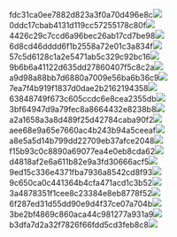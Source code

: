 fdc31ca0ee7882d823a3f0a70d496e8c<img  src="https://img.alicdn.com/bao/uploaded/i3/2639837995/TB2me9npIj_B1NjSZFHXXaDWpXa_!!2639837995.jpg_160x160.jpg">
0ddc17cbab4131d119cc57255178c80f<img  src="https://img.alicdn.com/bao/uploaded/i1/2639837995/O1CN0128vl0KHRyAexEmp_!!2639837995.jpg_160x160.jpg">
4426c29c7ccd6a96bec26ab17cd7be98<img  src="https://img.alicdn.com/bao/uploaded/i4/2639837995/O1CN0128vl03pVszyGMqJ_!!2639837995.jpg_160x160.jpg">
6d8cd46dddd6f1b2558a72e01c3a834f<img  src="https://img.alicdn.com/bao/uploaded/i2/2639837995/O1CN0128vl0Ih2dy6u3Fm_!!2639837995.jpg_160x160.jpg">
57c5d6128c1a2e5471ab5c329c92bc16<img  src="https://img.alicdn.com/bao/uploaded/i3/2639837995/O1CN0128vl0EHQKbxN3lK_!!2639837995.jpg_160x160.jpg">
9b6b6a41122d635dd27860407f5c8c2a<img  src="https://img.alicdn.com/bao/uploaded/i4/2639837995/O1CN0128vl0WN9kjPa3ZD_!!2639837995.jpg_160x160.jpg">
a9d98a88bb7d6880a7009e56ba6b36c9<img  src="https://img.alicdn.com/bao/uploaded/i2/2639837995/TB2mEA3prZnBKNjSZFGXXbt3FXa_!!2639837995.jpg_160x160.jpg">
7ea7f4b919f1837d0dae2b2162194358<img  src="https://img.alicdn.com/bao/uploaded/i2/2639837995/O1CN0128vl0QpJsAxAuM2_!!2639837995.jpg_160x160.jpg">
63848749f673c605ccdc6e8cea2355db<img  src="https://img.alicdn.com/bao/uploaded/i1/2639837995/O1CN0128vl0Y8l0ANbkeI_!!2639837995.jpg_160x160.jpg">
3bf64947d9a79fec8a8664432e8238b8<img  src="https://img.alicdn.com/bao/uploaded/i4/2639837995/O1CN0128vl0crlIuBjuDl_!!2639837995.jpg_160x160.jpg">
a2a1658a3a8d489f25d42784caba90f2<img  src="https://img.alicdn.com/bao/uploaded/i4/2639837995/O1CN0128vl0FocLMl3t6j_!!2639837995.jpg_160x160.jpg">
aee68e9a65e7660ac4b243b94a5ceeaf<img  src="https://img.alicdn.com/bao/uploaded/i3/2639837995/TB2Z4ECncj_B1NjSZFHXXaDWpXa_!!2639837995.jpg_160x160.jpg">
a8e5a5d14b799dd22709eb37afce2048<img  src="https://img.alicdn.com/imgextra/i2/2639837995/O1CN0128vl0jWD4FQRvgV_!!2639837995.jpg">
f15b93c0c8890a69077ea4e0eb8cda62<img  src="https://img.alicdn.com/imgextra/i3/2639837995/O1CN0128vl0emYxNsJKYE_!!2639837995.jpg">
d4818af2e6a611b82e9a3fd30666acf5<img  src="https://img.alicdn.com/imgextra/i3/2639837995/O1CN0128vl0kxS6SCZivM_!!2639837995.jpg">
9ed15c336e4371fba7936a8542cd8f93<img  src="https://img.alicdn.com/imgextra/i1/2639837995/O1CN0128vl0jWD8OEyg06_!!2639837995.jpg">
9c650ca0c441364b4cfa471acd1c3b52<img  src="https://img.alicdn.com/imgextra/i2/2639837995/O1CN0128vl0kjPpm7v6CN_!!2639837995.jpg">
3a4878351f1cee8c23384e8eb8778f52<img  src="https://img.alicdn.com/imgextra/i1/2639837995/O1CN0128vl0mQnaPhJBej_!!2639837995.jpg">
6f287ed31d55dd90e9d4f37ce07a704b<img  src="https://img.alicdn.com/imgextra/i4/2639837995/O1CN0128vl0kQNkBP8CnG_!!2639837995.jpg">
3be2bf4869c860aca44c981277a931a9<img  src="https://img.alicdn.com/imgextra/i1/2639837995/O1CN0128vl0lFEjUTWV2u_!!2639837995.jpg">
b3dfa7d2a32f7826f66fdd5cd3feb8c8<img  src="https://img.alicdn.com/imgextra/i1/2639837995/O1CN0128vl0mdGucgrIwa_!!2639837995.jpg">
